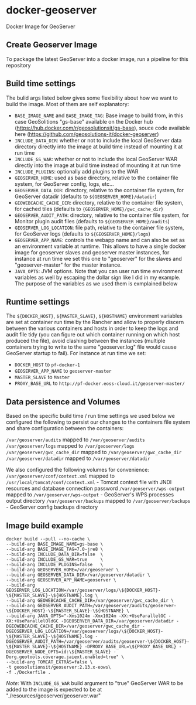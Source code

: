 # docker-geoserver
Docker Image for GeoServer

Create Geoserver Image
-------------------
To package the latest GeoServer into a docker image, run a pipeline for this repository

Build time settings
-------------------
The bulid args listed below gives some flexibility about how we want to build the image. Most of them are self explanatory:

- `BASE_IMAGE_NAME` and `BASE_IMAGE_TAG`: Base image to build from, in this case GeoSolitions "gs-base" available on the Docker hub (https://hub.docker.com/r/geosolutionsit/gs-base), souce code available here (https://github.com/geosolutions-it/docker-geoserver)
- `INCLUDE_DATA_DIR`: whether or not to include the local GeoServer data directory directly into the image at build time instead of mounting it at run time
- `INCLUDE_GS_WAR`:   whether or not to include the local GeoServer WAR directly into the image at build time instead of mounting it at run time
- `INCLUDE_PLUGINS`:  optionally add plugins to the WAR
- `GEOSERVER_HOME`:   used as base directory, relative to the container file system, for GeoServer config, logs, etc...
- `GEOSERVER_DATA_DIR`:     directory, relative to the container file system, for GeoServer datadir (defaults to `${GEOSERVER_HOME}/datadir`)
- `GEOWEBCACHE_CACHE_DIR`:  directory, relative to the container file system, for cached tiles (defaults to `{GEOSERVER_HOME}/gwc_cache_dir`)
- `GEOSERVER_AUDIT_PATH`:   directory, relative to the container file system, for Monitor plugin audit files (defaults to `${GEOSERVER_HOME}/audits`)
- `GEOSERVER_LOG_LOCATION`: file path, relative to the container file system, for GeoServer logs (defaults to `${GEOSERVER_HOME}/logs`)
- `GEOSERVER_APP_NAME`: controls the webapp name and can also be set as an environment variable at runtime. This allows to have a single docker image for geoserver slaves and geoserver master instances, for instance at run time we set this one to "geoserver" for the slaves and "geoserver-master" for the master instance.
- `JAVA_OPTS`: JVM options. Note that you can user run time environment variables as well by escaping the dollar sign like I did in my example. The purpose of the variables as we used them is exmplained below

Runtime settings
----------------
The `${DOCKER_HOST}`, `${MASTER_SLAVE}`, `${HOSTNAME}` environment variables are set at container run time by the Rancher and allow to properly discern between the various containers and hosts in order to keep the logs and audit file tidy (you can figure out which container running on which host produced the file), avoid clashing between the instances (multiple containers trying to write to the same "geoserver.log" file would cause GeoServer startup to fail). For instance at run time we set:

- `DOCKER_HOST` to `pf-docker-1`
- `GEOSERVER_APP_NAME` to `geoserver-master`
- `MASTER_SLAVE` to `Master`
- `PROXY_BASE_URL` to `http://pf-docker.eoss-cloud.it/geoserver-master/`

Data persistence and Volumes
----------------------------
Based on the specific build time / run time settings we used below we configured the following to persist our changes to the containers file system and share configuration between the containers:

`/var/geoserver/audits` mapped to `/var/geoserver/audits`
`/var/geoserver/logs` mapped to `/var/geoserver/logs`
`/var/geoserver/gwc_cache_dir` mapped to `/var/geoserver/gwc_cache_dir`
`/var/geoserver/datadir` mapped to `/var/geoserver/datadir`

We also configured the following volumes for convenience:
`/var/geoserver/conf/context.xml` mapped to `/usr/local/tomcat/conf/context.xml` - Tomcat context file with JNDI resources and database connection password
`/var/geoserver/wps-output` mapped to `/var/geoserver/wps-output` - GeoServer's WPS processes output directory
`/var/geoserver/backups` mapped to `/var/geoserver/backups` - GeoServer config backups directory

Image build example
-------------------
```
docker build --pull --no-cache \
--build-arg BASE_IMAGE_NAME=gs-base \
--build-arg BASE_IMAGE_TAG=7.0-jre8 \
--build-arg INCLUDE_DATA_DIR=false  \
--build-arg INCLUDE_GS_WAR=true     \
--build-arg INCLUDE_PLUGINS=false   \
--build-arg GEOSERVER_HOME=/var/geoserver \
--build-arg GEOSERVER_DATA_DIR=/var/geoserver/datadir \
--build-arg GEOSERVER_APP_NAME=geoserver \
--build-arg GEOSERVER_LOG_LOCATION=/var/geoserver/logs/\${DOCKER_HOST}-\${MASTER_SLAVE}-\${HOSTNAME}.log \
--build-arg GEOWEBCACHE_CACHE_DIR=/var/geoserver/gwc_cache_dir \
--build-arg GEOSERVER_AUDIT_PATH=/var/geoserver/audits/geoserver-\${DOCKER_HOST}-\${MASTER_SLAVE}-\${HOSTNAME} \
--build-arg JAVA_OPTS="-Xms1024m -Xmx1024m -XX:+UseParallelGC -XX:+UseParallelOldGC -DGEOSERVER_DATA_DIR=/var/geoserver/datadir -DGEOWEBCACHE_CACHE_DIR=/var/geoserver/gwc_cache_dir -DGEOSERVER_LOG_LOCATION=/var/geoserver/logs/\${DOCKER_HOST}-\${MASTER_SLAVE}-\${HOSTNAME}.log -DGEOSERVER_AUDIT_PATH=/var/geoserver/audits/geoserver-\${DOCKER_HOST}-\${MASTER_SLAVE}-\${HOSTNAME} -DPROXY_BASE_URL=\${PROXY_BASE_URL} -DGEOSERVER_NODE_OPTS=id:\${MASTER_SLAVE} -Dorg.geotools.coverage.jaiext.enabled=true" \
--build-arg TOMCAT_EXTRAS=false \
-t geosolutionsit/geoserver:2.13.x-eows\
-f ./Dockerfile .
```

*Note*: With `INCLUDE_GS_WAR` build argument to "true" GeoServer WAR to be added to the image is expected to be at "./resources/geoserver/geoserver.war"

